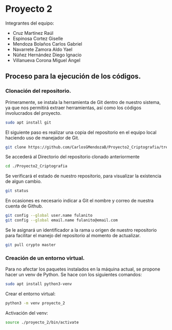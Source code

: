 # Proyecto 2

Integrantes del equipo:  
* Cruz Martínez Raúl  
* Espinosa Cortez Giselle  
* Mendoza Bolaños Carlos Gabriel  
* Navarrete Zamora Aldo Yael  
* Núñez Hernández Diego Ignacio  
* Villanueva Corona Miguel Angel  

## Proceso para la ejecución de los códigos.
### Clonación del repositorio.
Primeramente, se instala la herramienta de Git dentro de nuestro sistema, ya que nos permitirá extraer herramientas, así como los códigos involucrados del proyecto.  
```bash
sudo apt install git
```
El siguiente paso es realizar una copia del repositorio en el equipo local haciendo uso de manejador de Git. 

```bash
git clone https://github.com/CarlosGMendozaB/Proyecto2_Criptografia/tree/master
```
Se accederá al Directorio del repositorio clonado anteriormente  
```bash
cd ./Proyecto2_Criptografia
```
Se verificará el estado de nuestro repositorio, para visualizar la existencia de algun cambio.  
```bash
git status
```
En ocasiones es necesario indicar a Git el nombre y correo de nuestra cuenta de Github.  
```bash
git config --global user.name fulanito  
git config --global email.name fulanito@email.com
```
Se le asignará un identificador a la rama u origen de nuestro repositorio para facilitar el manejo del repositorio al momento de actualizar.  
```bash
git pull crypto master
```

### Creación de un entorno virtual.
Para no afectar los paquetes instalados en la máquina actual, se propone hacer un venv de Python. Se hace con los siguientes comandos:
```bash  
sudo apt install python3-venv
```
Crear el entorno virtual:
```bash  
python3 -m venv proyecto_2
```
Activación del venv:
```bash  
source ./proyecto_2/bin/activate
```



